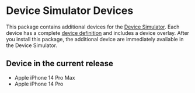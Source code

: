# Device Simulator Devices

This package contains additional devices for the [Device Simulator](https://docs.unity3d.com/2021.2/Documentation/Manual/device-simulator.html). Each device has a complete [device definition](https://docs.unity3d.com/2021.2/Documentation/Manual/device-simulator-adding-a-device.html) and includes a device overlay. After you install this package, the additional device are immediately available in the Device Simulator.

## Device in the current release

- Apple iPhone 14 Pro Max
- Apple iPhone 14 Pro